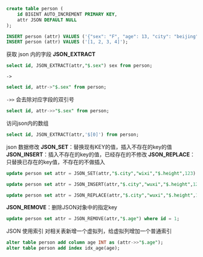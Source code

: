 
```sql
create table person (
	id BIGINT AUTO_INCREMENT PRIMARY KEY,
	attr JSON DEFAULT NULL
);

INSERT person (attr) VALUES ('{"sex": "F", "age": 13, "city": "beijing"}');
INSERT person (attr) VALUES ('[1, 2, 3, 4]');
```

获取 json 内的字段
**JSON_EXTRACT**
```sql
select id, JSON_EXTRACT(attr,"$.sex") sex from person;
```

`->`
```sql
select id, attr->"$.sex" from person;
```

`->>` 会去除对应字段的双引号
```sql
select id, attr->>"$.sex" from person;
```

访问json内的数组
```sql
select id, JSON_EXTRACT(attr,'$[0]') from person;
```

json 数据修改
**JSON_SET**：替换现有KEY的值，插入不存在的key的值
**JSON_INSERT**：插入不存在的key的值，已经存在的不修改
**JSON_REPLACE**：只替换已存在的key值，不存在的不做插入
```sql
update person set attr = JSON_SET(attr,"$.city","wixi","$.height",123) where id = 1;

update person set attr = JSON_INSERT(attr,"$.city","wuxi","$.height",123) where id = 1;

update person set attr = JSON_REPLACE(attr,"$.city","wuxi","$.height",123) where id = 1;
```

**JSON_REMOVE**：删除JSON对象中的指定key
```sql
update person set attr = JSON_REMOVE(attr,"$.age") where id = 1;
```

JSON 使用索引
对相关表新增一个虚拟列，给虚拟列增加一个普通索引
```sql
alter table person add column age INT as (attr->>"$.age");
alter table person add index idx_age(age);
```